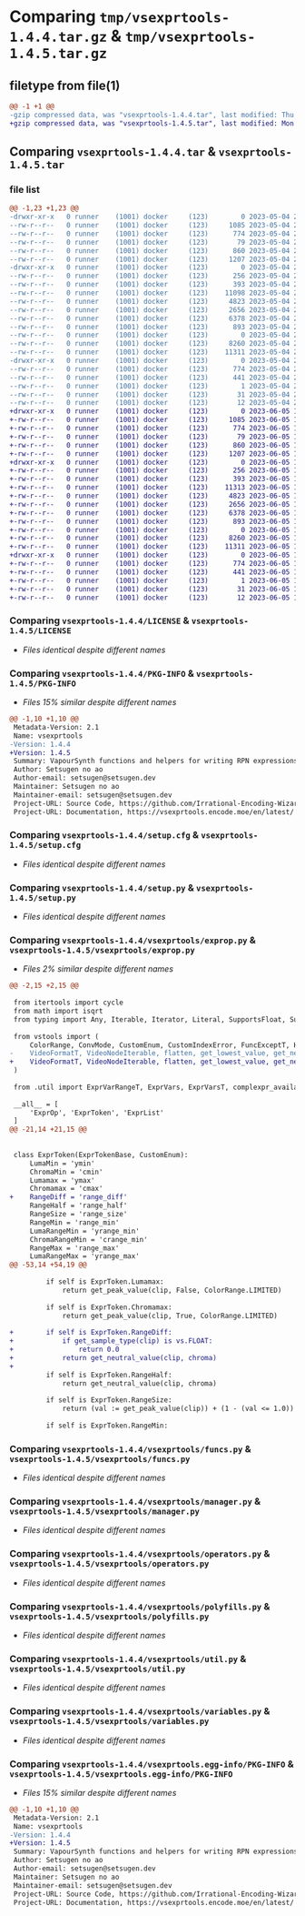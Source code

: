 # Comparing `tmp/vsexprtools-1.4.4.tar.gz` & `tmp/vsexprtools-1.4.5.tar.gz`

## filetype from file(1)

```diff
@@ -1 +1 @@
-gzip compressed data, was "vsexprtools-1.4.4.tar", last modified: Thu May  4 22:00:22 2023, max compression
+gzip compressed data, was "vsexprtools-1.4.5.tar", last modified: Mon Jun  5 13:58:53 2023, max compression
```

## Comparing `vsexprtools-1.4.4.tar` & `vsexprtools-1.4.5.tar`

### file list

```diff
@@ -1,23 +1,23 @@
-drwxr-xr-x   0 runner    (1001) docker     (123)        0 2023-05-04 22:00:22.552593 vsexprtools-1.4.4/
--rw-r--r--   0 runner    (1001) docker     (123)     1085 2023-05-04 21:59:58.000000 vsexprtools-1.4.4/LICENSE
--rw-r--r--   0 runner    (1001) docker     (123)      774 2023-05-04 22:00:22.552593 vsexprtools-1.4.4/PKG-INFO
--rw-r--r--   0 runner    (1001) docker     (123)       79 2023-05-04 21:59:58.000000 vsexprtools-1.4.4/README.md
--rw-r--r--   0 runner    (1001) docker     (123)      860 2023-05-04 22:00:22.552593 vsexprtools-1.4.4/setup.cfg
--rw-r--r--   0 runner    (1001) docker     (123)     1207 2023-05-04 21:59:58.000000 vsexprtools-1.4.4/setup.py
-drwxr-xr-x   0 runner    (1001) docker     (123)        0 2023-05-04 22:00:22.552593 vsexprtools-1.4.4/vsexprtools/
--rw-r--r--   0 runner    (1001) docker     (123)      256 2023-05-04 21:59:58.000000 vsexprtools-1.4.4/vsexprtools/__init__.py
--rw-r--r--   0 runner    (1001) docker     (123)      393 2023-05-04 21:59:58.000000 vsexprtools-1.4.4/vsexprtools/_metadata.py
--rw-r--r--   0 runner    (1001) docker     (123)    11098 2023-05-04 21:59:58.000000 vsexprtools-1.4.4/vsexprtools/exprop.py
--rw-r--r--   0 runner    (1001) docker     (123)     4823 2023-05-04 21:59:58.000000 vsexprtools-1.4.4/vsexprtools/funcs.py
--rw-r--r--   0 runner    (1001) docker     (123)     2656 2023-05-04 21:59:58.000000 vsexprtools-1.4.4/vsexprtools/manager.py
--rw-r--r--   0 runner    (1001) docker     (123)     6378 2023-05-04 21:59:58.000000 vsexprtools-1.4.4/vsexprtools/operators.py
--rw-r--r--   0 runner    (1001) docker     (123)      893 2023-05-04 21:59:58.000000 vsexprtools-1.4.4/vsexprtools/polyfills.py
--rw-r--r--   0 runner    (1001) docker     (123)        0 2023-05-04 21:59:58.000000 vsexprtools-1.4.4/vsexprtools/py.typed
--rw-r--r--   0 runner    (1001) docker     (123)     8260 2023-05-04 21:59:58.000000 vsexprtools-1.4.4/vsexprtools/util.py
--rw-r--r--   0 runner    (1001) docker     (123)    11311 2023-05-04 21:59:58.000000 vsexprtools-1.4.4/vsexprtools/variables.py
-drwxr-xr-x   0 runner    (1001) docker     (123)        0 2023-05-04 22:00:22.552593 vsexprtools-1.4.4/vsexprtools.egg-info/
--rw-r--r--   0 runner    (1001) docker     (123)      774 2023-05-04 22:00:22.000000 vsexprtools-1.4.4/vsexprtools.egg-info/PKG-INFO
--rw-r--r--   0 runner    (1001) docker     (123)      441 2023-05-04 22:00:22.000000 vsexprtools-1.4.4/vsexprtools.egg-info/SOURCES.txt
--rw-r--r--   0 runner    (1001) docker     (123)        1 2023-05-04 22:00:22.000000 vsexprtools-1.4.4/vsexprtools.egg-info/dependency_links.txt
--rw-r--r--   0 runner    (1001) docker     (123)       31 2023-05-04 22:00:22.000000 vsexprtools-1.4.4/vsexprtools.egg-info/requires.txt
--rw-r--r--   0 runner    (1001) docker     (123)       12 2023-05-04 22:00:22.000000 vsexprtools-1.4.4/vsexprtools.egg-info/top_level.txt
+drwxr-xr-x   0 runner    (1001) docker     (123)        0 2023-06-05 13:58:53.353233 vsexprtools-1.4.5/
+-rw-r--r--   0 runner    (1001) docker     (123)     1085 2023-06-05 13:58:30.000000 vsexprtools-1.4.5/LICENSE
+-rw-r--r--   0 runner    (1001) docker     (123)      774 2023-06-05 13:58:53.353233 vsexprtools-1.4.5/PKG-INFO
+-rw-r--r--   0 runner    (1001) docker     (123)       79 2023-06-05 13:58:30.000000 vsexprtools-1.4.5/README.md
+-rw-r--r--   0 runner    (1001) docker     (123)      860 2023-06-05 13:58:53.353233 vsexprtools-1.4.5/setup.cfg
+-rw-r--r--   0 runner    (1001) docker     (123)     1207 2023-06-05 13:58:30.000000 vsexprtools-1.4.5/setup.py
+drwxr-xr-x   0 runner    (1001) docker     (123)        0 2023-06-05 13:58:53.353233 vsexprtools-1.4.5/vsexprtools/
+-rw-r--r--   0 runner    (1001) docker     (123)      256 2023-06-05 13:58:30.000000 vsexprtools-1.4.5/vsexprtools/__init__.py
+-rw-r--r--   0 runner    (1001) docker     (123)      393 2023-06-05 13:58:30.000000 vsexprtools-1.4.5/vsexprtools/_metadata.py
+-rw-r--r--   0 runner    (1001) docker     (123)    11313 2023-06-05 13:58:30.000000 vsexprtools-1.4.5/vsexprtools/exprop.py
+-rw-r--r--   0 runner    (1001) docker     (123)     4823 2023-06-05 13:58:30.000000 vsexprtools-1.4.5/vsexprtools/funcs.py
+-rw-r--r--   0 runner    (1001) docker     (123)     2656 2023-06-05 13:58:30.000000 vsexprtools-1.4.5/vsexprtools/manager.py
+-rw-r--r--   0 runner    (1001) docker     (123)     6378 2023-06-05 13:58:30.000000 vsexprtools-1.4.5/vsexprtools/operators.py
+-rw-r--r--   0 runner    (1001) docker     (123)      893 2023-06-05 13:58:30.000000 vsexprtools-1.4.5/vsexprtools/polyfills.py
+-rw-r--r--   0 runner    (1001) docker     (123)        0 2023-06-05 13:58:30.000000 vsexprtools-1.4.5/vsexprtools/py.typed
+-rw-r--r--   0 runner    (1001) docker     (123)     8260 2023-06-05 13:58:30.000000 vsexprtools-1.4.5/vsexprtools/util.py
+-rw-r--r--   0 runner    (1001) docker     (123)    11311 2023-06-05 13:58:30.000000 vsexprtools-1.4.5/vsexprtools/variables.py
+drwxr-xr-x   0 runner    (1001) docker     (123)        0 2023-06-05 13:58:53.353233 vsexprtools-1.4.5/vsexprtools.egg-info/
+-rw-r--r--   0 runner    (1001) docker     (123)      774 2023-06-05 13:58:53.000000 vsexprtools-1.4.5/vsexprtools.egg-info/PKG-INFO
+-rw-r--r--   0 runner    (1001) docker     (123)      441 2023-06-05 13:58:53.000000 vsexprtools-1.4.5/vsexprtools.egg-info/SOURCES.txt
+-rw-r--r--   0 runner    (1001) docker     (123)        1 2023-06-05 13:58:53.000000 vsexprtools-1.4.5/vsexprtools.egg-info/dependency_links.txt
+-rw-r--r--   0 runner    (1001) docker     (123)       31 2023-06-05 13:58:53.000000 vsexprtools-1.4.5/vsexprtools.egg-info/requires.txt
+-rw-r--r--   0 runner    (1001) docker     (123)       12 2023-06-05 13:58:53.000000 vsexprtools-1.4.5/vsexprtools.egg-info/top_level.txt
```

### Comparing `vsexprtools-1.4.4/LICENSE` & `vsexprtools-1.4.5/LICENSE`

 * *Files identical despite different names*

### Comparing `vsexprtools-1.4.4/PKG-INFO` & `vsexprtools-1.4.5/PKG-INFO`

 * *Files 15% similar despite different names*

```diff
@@ -1,10 +1,10 @@
 Metadata-Version: 2.1
 Name: vsexprtools
-Version: 1.4.4
+Version: 1.4.5
 Summary: VapourSynth functions and helpers for writing RPN expressions.
 Author: Setsugen no ao
 Author-email: setsugen@setsugen.dev
 Maintainer: Setsugen no ao
 Maintainer-email: setsugen@setsugen.dev
 Project-URL: Source Code, https://github.com/Irrational-Encoding-Wizardry/vs-exprtools
 Project-URL: Documentation, https://vsexprtools.encode.moe/en/latest/
```

### Comparing `vsexprtools-1.4.4/setup.cfg` & `vsexprtools-1.4.5/setup.cfg`

 * *Files identical despite different names*

### Comparing `vsexprtools-1.4.4/setup.py` & `vsexprtools-1.4.5/setup.py`

 * *Files identical despite different names*

### Comparing `vsexprtools-1.4.4/vsexprtools/exprop.py` & `vsexprtools-1.4.5/vsexprtools/exprop.py`

 * *Files 2% similar despite different names*

```diff
@@ -2,15 +2,15 @@
 
 from itertools import cycle
 from math import isqrt
 from typing import Any, Iterable, Iterator, Literal, SupportsFloat, SupportsIndex, overload
 
 from vstools import (
     ColorRange, ConvMode, CustomEnum, CustomIndexError, FuncExceptT, HoldsVideoFormatT, PlanesT, StrArrOpt, StrList,
-    VideoFormatT, VideoNodeIterable, flatten, get_lowest_value, get_neutral_value, get_peak_value, vs
+    VideoFormatT, VideoNodeIterable, flatten, get_lowest_value, get_neutral_value, get_peak_value, vs, get_sample_type
 )
 
 from .util import ExprVarRangeT, ExprVars, ExprVarsT, complexpr_available
 
 __all__ = [
     'ExprOp', 'ExprToken', 'ExprList'
 ]
@@ -21,14 +21,15 @@
 
 
 class ExprToken(ExprTokenBase, CustomEnum):
     LumaMin = 'ymin'
     ChromaMin = 'cmin'
     Lumamax = 'ymax'
     Chromamax = 'cmax'
+    RangeDiff = 'range_diff'
     RangeHalf = 'range_half'
     RangeSize = 'range_size'
     RangeMin = 'range_min'
     LumaRangeMin = 'yrange_min'
     ChromaRangeMin = 'crange_min'
     RangeMax = 'range_max'
     LumaRangeMax = 'yrange_max'
@@ -53,14 +54,19 @@
 
         if self is ExprToken.Lumamax:
             return get_peak_value(clip, False, ColorRange.LIMITED)
 
         if self is ExprToken.Chromamax:
             return get_peak_value(clip, True, ColorRange.LIMITED)
 
+        if self is ExprToken.RangeDiff:
+            if get_sample_type(clip) is vs.FLOAT:
+                return 0.0
+            return get_neutral_value(clip, chroma)
+
         if self is ExprToken.RangeHalf:
             return get_neutral_value(clip, chroma)
 
         if self is ExprToken.RangeSize:
             return (val := get_peak_value(clip)) + (1 - (val <= 1.0))
 
         if self is ExprToken.RangeMin:
```

### Comparing `vsexprtools-1.4.4/vsexprtools/funcs.py` & `vsexprtools-1.4.5/vsexprtools/funcs.py`

 * *Files identical despite different names*

### Comparing `vsexprtools-1.4.4/vsexprtools/manager.py` & `vsexprtools-1.4.5/vsexprtools/manager.py`

 * *Files identical despite different names*

### Comparing `vsexprtools-1.4.4/vsexprtools/operators.py` & `vsexprtools-1.4.5/vsexprtools/operators.py`

 * *Files identical despite different names*

### Comparing `vsexprtools-1.4.4/vsexprtools/polyfills.py` & `vsexprtools-1.4.5/vsexprtools/polyfills.py`

 * *Files identical despite different names*

### Comparing `vsexprtools-1.4.4/vsexprtools/util.py` & `vsexprtools-1.4.5/vsexprtools/util.py`

 * *Files identical despite different names*

### Comparing `vsexprtools-1.4.4/vsexprtools/variables.py` & `vsexprtools-1.4.5/vsexprtools/variables.py`

 * *Files identical despite different names*

### Comparing `vsexprtools-1.4.4/vsexprtools.egg-info/PKG-INFO` & `vsexprtools-1.4.5/vsexprtools.egg-info/PKG-INFO`

 * *Files 15% similar despite different names*

```diff
@@ -1,10 +1,10 @@
 Metadata-Version: 2.1
 Name: vsexprtools
-Version: 1.4.4
+Version: 1.4.5
 Summary: VapourSynth functions and helpers for writing RPN expressions.
 Author: Setsugen no ao
 Author-email: setsugen@setsugen.dev
 Maintainer: Setsugen no ao
 Maintainer-email: setsugen@setsugen.dev
 Project-URL: Source Code, https://github.com/Irrational-Encoding-Wizardry/vs-exprtools
 Project-URL: Documentation, https://vsexprtools.encode.moe/en/latest/
```

